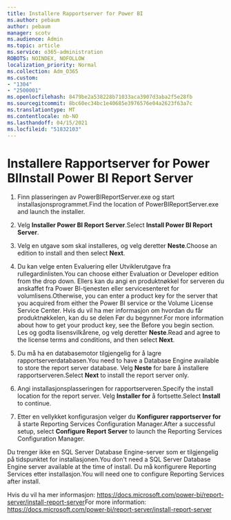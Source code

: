 ```yaml
---
title: Installere Rapportserver for Power BI
ms.author: pebaum
author: pebaum
manager: scotv
ms.audience: Admin
ms.topic: article
ms.service: o365-administration
ROBOTS: NOINDEX, NOFOLLOW
localization_priority: Normal
ms.collection: Adm_O365
ms.custom:
- "1304"
- "2500001"
ms.openlocfilehash: 8479be2a538228b71033aca3907d3aba2f5e28fb
ms.sourcegitcommit: 8bc60ec34bc1e40685e3976576e04a2623f63a7c
ms.translationtype: MT
ms.contentlocale: nb-NO
ms.lasthandoff: 04/15/2021
ms.locfileid: "51832103"
---
```

# <a name="install-power-bi-report-server"></a><span data-ttu-id="529fb-102">Installere Rapportserver for Power BI</span><span class="sxs-lookup"><span data-stu-id="529fb-102">Install Power BI Report Server</span></span>

1. <span data-ttu-id="529fb-103">Finn plasseringen av PowerBIReportServer.exe og start installasjonsprogrammet.</span><span class="sxs-lookup"><span data-stu-id="529fb-103">Find the location of PowerBIReportServer.exe and launch the installer.</span></span>

2. <span data-ttu-id="529fb-104">Velg **Installer Power BI Report Server**.</span><span class="sxs-lookup"><span data-stu-id="529fb-104">Select **Install Power BI Report Server**.</span></span>

3. <span data-ttu-id="529fb-105">Velg en utgave som skal installeres, og velg deretter **Neste**.</span><span class="sxs-lookup"><span data-stu-id="529fb-105">Choose an edition to install and then select **Next**.</span></span>

4. <span data-ttu-id="529fb-106">Du kan velge enten Evaluering eller Utviklerutgave fra rullegardinlisten.</span><span class="sxs-lookup"><span data-stu-id="529fb-106">You can choose either Evaluation or Developer edition from the drop down.</span></span>  <span data-ttu-id="529fb-107">Ellers kan du angi en produktnøkkel for serveren du anskaffet fra Power BI-tjenesten eller servicesenteret for volumlisens.</span><span class="sxs-lookup"><span data-stu-id="529fb-107">Otherwise, you can enter a product key for the server that you acquired from either the Power BI service or the Volume License Service Center.</span></span> <span data-ttu-id="529fb-108">Hvis du vil ha mer informasjon om hvordan du får produktnøkkelen, kan du se delen Før du begynner.</span><span class="sxs-lookup"><span data-stu-id="529fb-108">For more information about how to get your product key, see the Before you begin section.</span></span> <span data-ttu-id="529fb-109">Les og godta lisensvilkårene, og velg deretter **Neste**.</span><span class="sxs-lookup"><span data-stu-id="529fb-109">Read and agree to the license terms and conditions, and then select **Next**.</span></span>

5. <span data-ttu-id="529fb-110">Du må ha en databasemotor tilgjengelig for å lagre rapportserverdatabasen.</span><span class="sxs-lookup"><span data-stu-id="529fb-110">You need to have a Database Engine available to store the report server database.</span></span> <span data-ttu-id="529fb-111">Velg **Neste** for bare å installere rapportserveren.</span><span class="sxs-lookup"><span data-stu-id="529fb-111">Select **Next** to install the report server only.</span></span>

6. <span data-ttu-id="529fb-112">Angi installasjonsplasseringen for rapportserveren.</span><span class="sxs-lookup"><span data-stu-id="529fb-112">Specify the install location for the report server.</span></span> <span data-ttu-id="529fb-113">Velg **Installer for** å fortsette.</span><span class="sxs-lookup"><span data-stu-id="529fb-113">Select **Install** to continue.</span></span>

7. <span data-ttu-id="529fb-114">Etter en vellykket konfigurasjon velger du **Konfigurer rapportserver for** å starte Reporting Services Configuration Manager.</span><span class="sxs-lookup"><span data-stu-id="529fb-114">After a successful setup, select **Configure Report Server** to launch the Reporting Services Configuration Manager.</span></span>

<span data-ttu-id="529fb-115">Du trenger ikke en SQL Server Database Engine-server som er tilgjengelig på tidspunktet for installasjonen.</span><span class="sxs-lookup"><span data-stu-id="529fb-115">You don't need a SQL Server Database Engine server available at the time of install.</span></span> <span data-ttu-id="529fb-116">Du må konfigurere Reporting Services etter installasjon.</span><span class="sxs-lookup"><span data-stu-id="529fb-116">You will need one to configure Reporting Services after install.</span></span>

<span data-ttu-id="529fb-117">Hvis du vil ha mer informasjon: https://docs.microsoft.com/power-bi/report-server/install-report-server</span><span class="sxs-lookup"><span data-stu-id="529fb-117">For more information: https://docs.microsoft.com/power-bi/report-server/install-report-server</span></span>
